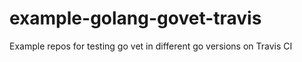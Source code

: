 # example-golang-govet-travis
Example repos for testing go vet in different go versions on Travis CI
